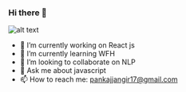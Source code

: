 ### Hi there 👋

![alt text](https://images.unsplash.com/photo-1555099962-4199c345e5dd?ixlib=rb-1.2.1&ixid=eyJhcHBfaWQiOjEyMDd9&auto=format&fit=crop&w=2100&q=80)


- 🔭 I’m currently working on React js
- 🌱 I’m currently learning WFH
- 👯 I’m looking to collaborate on NLP
- 💬 Ask me about javascript
- 📫 How to reach me: pankajjangir17@gmail.com
